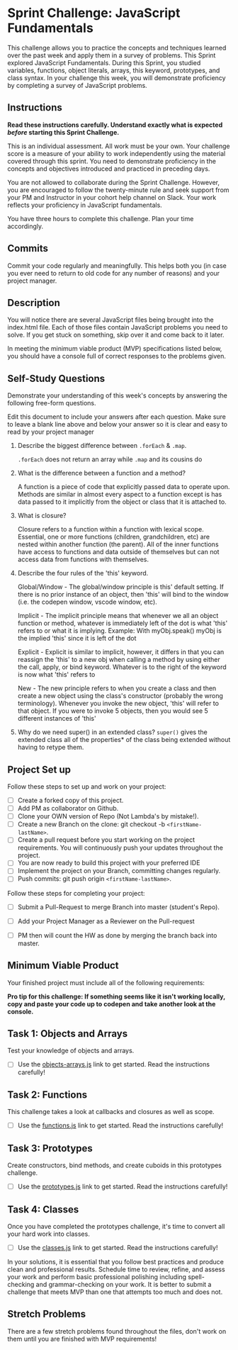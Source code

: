 # Sprint Challenge: JavaScript Fundamentals

This challenge allows you to practice the concepts and techniques learned over the past week and apply them in a survey of problems. This Sprint explored JavaScript Fundamentals. During this Sprint, you studied variables, functions, object literals, arrays, this keyword, prototypes, and class syntax. In your challenge this week, you will demonstrate proficiency by completing a survey of JavaScript problems.

## Instructions

**Read these instructions carefully. Understand exactly what is expected _before_ starting this Sprint Challenge.**

This is an individual assessment. All work must be your own. Your challenge score is a measure of your ability to work independently using the material covered through this sprint. You need to demonstrate proficiency in the concepts and objectives introduced and practiced in preceding days.

You are not allowed to collaborate during the Sprint Challenge. However, you are encouraged to follow the twenty-minute rule and seek support from your PM and Instructor in your cohort help channel on Slack. Your work reflects your proficiency in JavaScript fundamentals.

You have three hours to complete this challenge. Plan your time accordingly.

## Commits

Commit your code regularly and meaningfully. This helps both you (in case you ever need to return to old code for any number of reasons) and your project manager.

## Description

You will notice there are several JavaScript files being brought into the index.html file.  Each of those files contain JavaScript problems you need to solve.  If you get stuck on something, skip over it and come back to it later.

In meeting the minimum viable product (MVP) specifications listed below, you should have a console full of correct responses to the problems given.

## Self-Study Questions

Demonstrate your understanding of this week's concepts by answering the following free-form questions.

Edit this document to include your answers after each question. Make sure to leave a blank line above and below your answer so it is clear and easy to read by your project manager

1. Describe the biggest difference between `.forEach` & `.map`.

    `.forEach` does not return an array while `.map` and its cousins do

2. What is the difference between a function and a method?

    A function is a piece of code that explicitly passed data to operate upon. Methods are similar in almost every aspect to a function except is has data passed to it implicitly from the object or class that it is attached to.

3. What is closure?

    Closure refers to a function within a function with lexical scope. Essential, one or more functions (children, grandchildren, etc) are nested within another function (the parent). All of the inner functions have access to functions and data outside of themselves but can not access data from functions with themselves.

4. Describe the four rules of the 'this' keyword.

    Global/Window - The global/window principle is this' default setting. If there is no prior instance of an object, then 'this' will bind to the window (i.e. the codepen window, vscode window, etc).

    Implicit - The implicit principle means that whenever we all an object function or method, whatever is immediately left of the dot is what 'this' refers to or what it is implying. Example: With myObj.speak() myObj is the implied 'this' since it is left of the dot

    Explicit - Explicit is similar to implicit, however, it differs in that you can reassign the 'this' to a new obj when calling a method by using either the call, apply, or bind keyword. Whatever is to the right of the keyword is now what 'this' refers to

    New - The new principle refers to when you create a class and then create a new object using the class's constructor (probably the wrong terminology). Whenever you invoke the new object, 'this' will refer to that object. If you were to invoke 5 objects, then you would see 5 different instances of 'this'

5. Why do we need super() in an extended class?
    `super()` gives the extended class all of the properties* of the class being extended without having to retype them.

## Project Set up

Follow these steps to set up and work on your project:

- [ ] Create a forked copy of this project.
- [ ] Add PM as collaborator on Github.
- [ ] Clone your OWN version of Repo (Not Lambda's by mistake!).
- [ ] Create a new Branch on the clone: git checkout -b `<firstName-lastName>`.
- [ ] Create a pull request before you start working on the project requirements.  You will continuously push your updates throughout the project.
- [ ] You are now ready to build this project with your preferred IDE
- [ ] Implement the project on your Branch, committing changes regularly.
- [ ] Push commits: git push origin `<firstName-lastName>`.

Follow these steps for completing your project:

- [ ] Submit a Pull-Request to merge <firstName-lastName> Branch into master (student's  Repo).
- [ ] Add your Project Manager as a Reviewer on the Pull-request
- [ ] PM then will count the HW as done by  merging the branch back into master.


## Minimum Viable Product

Your finished project must include all of the following requirements:

**Pro tip for this challenge: If something seems like it isn't working locally, copy and paste your code up to codepen and take another look at the console.**

## Task 1: Objects and Arrays
Test your knowledge of objects and arrays. 
* [ ] Use the [objects-arrays.js](challenges/objects-arrays.js) link to get started.  Read the instructions carefully!

## Task 2: Functions
This challenge takes a look at callbacks and closures as well as scope. 
* [ ] Use the [functions.js](challenges/functions.js) link to get started. Read the instructions carefully!

## Task 3: Prototypes
Create constructors, bind methods, and create cuboids in this prototypes challenge.
* [ ] Use the [prototypes.js](challenges/prototypes.js) link to get started. Read the instructions carefully!

## Task 4: Classes
Once you have completed the prototypes challenge, it's time to convert all your hard work into classes.
* [ ] Use the [classes.js](challenges/classes.js) link to get started. Read the instructions carefully!

In your solutions, it is essential that you follow best practices and produce clean and professional results. Schedule time to review, refine, and assess your work and perform basic professional polishing including spell-checking and grammar-checking on your work. It is better to submit a challenge that meets MVP than one that attempts too much and does not.

## Stretch Problems

There are a few stretch problems found throughout the files, don't work on them until you are finished with MVP requirements!
